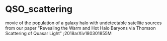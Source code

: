 # QSO_scattering
movie of the population of a galaxy halo with undetectable satellite sources from our paper "Revealing the Warm and Hot Halo Baryons via Thomson Scattering of Quasar Light" ;2018arXiv180301855M
